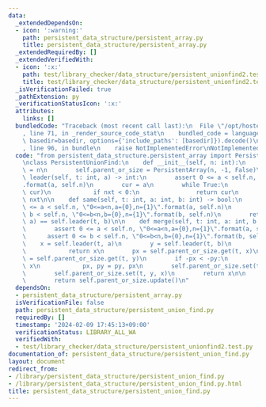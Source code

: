 ```yaml
---
data:
  _extendedDependsOn:
  - icon: ':warning:'
    path: persistent_data_structure/persistent_array.py
    title: persistent_data_structure/persistent_array.py
  _extendedRequiredBy: []
  _extendedVerifiedWith:
  - icon: ':x:'
    path: test/library_checker/data_structure/persistent_unionfind2.test.py
    title: test/library_checker/data_structure/persistent_unionfind2.test.py
  _isVerificationFailed: true
  _pathExtension: py
  _verificationStatusIcon: ':x:'
  attributes:
    links: []
  bundledCode: "Traceback (most recent call last):\n  File \"/opt/hostedtoolcache/PyPy/3.10.13/x64/lib/pypy3.10/site-packages/onlinejudge_verify/documentation/build.py\"\
    , line 71, in _render_source_code_stat\n    bundled_code = language.bundle(stat.path,\
    \ basedir=basedir, options={'include_paths': [basedir]}).decode()\n  File \"/opt/hostedtoolcache/PyPy/3.10.13/x64/lib/pypy3.10/site-packages/onlinejudge_verify/languages/python.py\"\
    , line 96, in bundle\n    raise NotImplementedError\nNotImplementedError\n"
  code: "from persistent_data_structure.persistent_array import PersistentArray\n\n\
    \nclass PersistentUnionFind:\n    def __init__(self, n: int):\n        self.n\
    \ = n\n        self.parent_or_size = PersistentArray(n, -1, False)\n\n    def\
    \ leader(self, t: int, a) -> int:\n        assert 0 <= a < self.n, \"0<=a<n,a={0},n={1}\"\
    .format(a, self.n)\n        cur = a\n        while True:\n            nxt = self.parent_or_size.get(t,\
    \ cur)\n            if nxt < 0:\n                return cur\n            cur =\
    \ nxt\n\n    def same(self, t: int, a: int, b: int) -> bool:\n        assert 0\
    \ <= a < self.n, \"0<=a<n,a={0},n={1}\".format(a, self.n)\n        assert 0 <=\
    \ b < self.n, \"0<=b<n,b={0},n={1}\".format(b, self.n)\n        return self.leader(t,\
    \ a) == self.leader(t, b)\n\n    def merge(self, t: int, a: int, b: int) -> int:\n\
    \        assert 0 <= a < self.n, \"0<=a<n,a={0},n={1}\".format(a, self.n)\n  \
    \      assert 0 <= b < self.n, \"0<=b<n,b={0},n={1}\".format(b, self.n)\n    \
    \    x = self.leader(t, a)\n        y = self.leader(t, b)\n        if x == y:\n\
    \            return x\n        px = self.parent_or_size.get(t, x)\n        py\
    \ = self.parent_or_size.get(t, y)\n        if -px < -py:\n            x, y = y,\
    \ x\n            px, py = py, px\n        self.parent_or_size.set(t, x, px + py)\n\
    \        self.parent_or_size.set(t, y, x)\n        return x\n\n    def update(self):\n\
    \        return self.parent_or_size.update()\n"
  dependsOn:
  - persistent_data_structure/persistent_array.py
  isVerificationFile: false
  path: persistent_data_structure/persistent_union_find.py
  requiredBy: []
  timestamp: '2024-02-09 17:45:13+09:00'
  verificationStatus: LIBRARY_ALL_WA
  verifiedWith:
  - test/library_checker/data_structure/persistent_unionfind2.test.py
documentation_of: persistent_data_structure/persistent_union_find.py
layout: document
redirect_from:
- /library/persistent_data_structure/persistent_union_find.py
- /library/persistent_data_structure/persistent_union_find.py.html
title: persistent_data_structure/persistent_union_find.py
---
```

